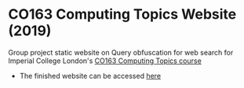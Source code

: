 # CO163 Computing Topics Website (2019)
Group project static website on Query obfuscation for web search for Imperial College London's [CO163 Computing Topics course](https://www.imperial.ac.uk/computing/current-students/course-admin/noticeboards/first-year/topics/)

- The finished website can be accessed [here](https://www.doc.ic.ac.uk/~aa19418/)
